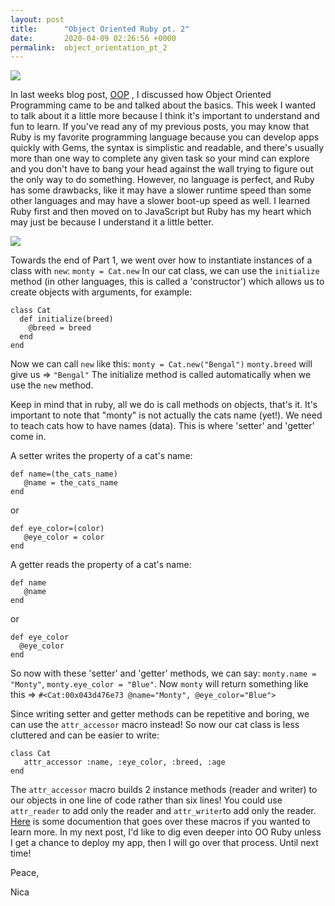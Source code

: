 ```yaml
---
layout: post
title:      "Object Oriented Ruby pt. 2"
date:       2020-04-09 02:26:56 +0000
permalink:  object_orientation_pt_2
---
```



![](https://thumbs.dreamstime.com/b/object-oriented-programming-isolated-icon-simple-element-illustration-technology-concept-icons-editable-logo-sign-symbol-142287627.jpg)

In last weeks blog post, [OOP](https://nicaa0695.github.io/object_oriented_ruby) , I discussed how Object Oriented Programming came to be and talked about the basics. This week I wanted to talk about it a little more because I think it's important to understand and fun to learn. If you've read any of my previous posts, you may know that Ruby is my favorite programming language because you can develop apps quickly with Gems, the syntax is simplistic and readable, and there's usually more than one way to complete any given task so your mind can explore and you don't have to bang your head against the wall trying to figure out the only way to do something. However, no language is perfect, and Ruby has some drawbacks, like it may have a slower runtime speed than some other languages and may have a slower boot-up speed as well. I learned Ruby first and then moved on to JavaScript but Ruby has my heart which may just be because I understand it a little better. 

![](https://res.cloudinary.com/teepublic/image/private/s--INR5N6yS--/t_Preview/b_rgb:000000,c_limit,f_jpg,h_630,q_90,w_630/v1538406427/production/designs/3241084_0.jpg)

Towards the end of Part 1, we went over how to instantiate instances of a class with `new`: `monty = Cat.new`
In our cat class, we can use the `initialize` method (in other languages, this is called a 'constructor') which allows us to create objects with arguments, for example: 
```
class Cat
  def initialize(breed)
    @breed = breed
  end
end
```
Now we can call `new` like this: `monty = Cat.new("Bengal")`
`monty.breed` will give us => `"Bengal"`
The initialize method is called automatically when we use the `new` method. 

Keep in mind that in ruby, all we do is call methods on objects, that's it. It's important to note that "monty" is not actually the cats name (yet!). We need to teach cats how to have names (data). This is where 'setter' and 'getter' come in. 

A setter writes the property of a cat's name: 

```
def name=(the_cats_name)
   @name = the_cats_name
end
``` 
or
```
def eye_color=(color)
   @eye_color = color
end
```
A getter reads the property of a cat's name:
```
def name
   @name
end 
``` 
or
```
def eye_color
  @eye_color
end 
```

So now with these 'setter' and 'getter' methods, we can say: `monty.name = "Monty"`, `monty.eye_color = "Blue"`. Now `monty` will return something like this => `#<Cat:00x043d476e73 @name="Monty", @eye_color="Blue">`

Since writing setter and getter methods can be repetitive and boring, we can use the `attr_accessor` macro instead! So now our cat class is less cluttered and can be easier to write: 
```
class Cat
   attr_accessor :name, :eye_color, :breed, :age
end 
```
The `attr_accessor` macro builds 2 instance methods (reader and writer) to our objects in one line of code rather than six lines! You could use `attr_reader` to add only the reader and `attr_writer`to add only the reader. [Here](https://ruby-doc.org/docs/Einfuhrung_in_Ruby/chp_04/classes.html) is some documention that goes over these macros if you wanted to learn more. In my next post, I'd like to dig even deeper into OO Ruby unless I get a chance to deploy my app, then I will go over that process. Until next time!

Peace,

Nica
